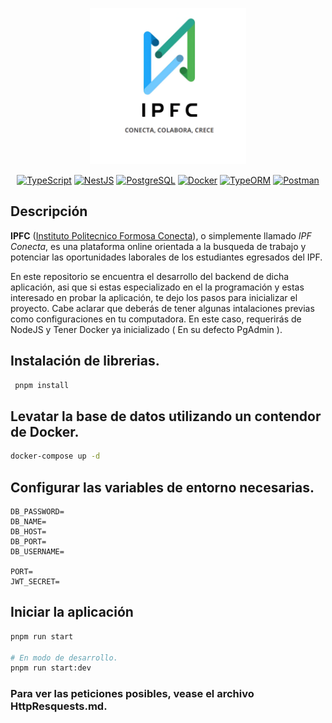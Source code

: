 <p align="center">
  <a href="/"><img src='./logo.jpg' width="250" alt="IPFC" /></a>
</p>

<p align="center" >
<a href="https://www.typescriptlang.org/" target="_blank"><img alt="TypeScript" src="https://img.shields.io/badge/TypeScript-007ACC.svg?logo=typescript&logoColor=white"></a>
<a href="https://nestjs.com/" target="_blank"><img alt="NestJS" src="https://img.shields.io/badge/NestJS-E0234E.svg?logo=nestjs&logoColor=white"></a>
<a href="https://www.postgresql.org/" target="_blank"><img alt="PostgreSQL" src="https://img.shields.io/badge/PostgreSQL-336791.svg?logo=postgresql&logoColor=white"></a>
<a href="https://www.docker.com/" target="_blank"><img alt="Docker" src="https://img.shields.io/badge/Docker-2496ED.svg?logo=docker&logoColor=white"></a>
<a href="https://typeorm.io/" target="_blank"><img alt="TypeORM" src="https://img.shields.io/badge/TypeORM-262627.svg?logo=typeorm&logoColor=white"></a>
<a href="https://www.postman.com/" target="_blank"><img alt="Postman" src="https://img.shields.io/badge/Postman-FF6C37.svg?logo=postman&logoColor=white"></a>
</p>

## Descripción

**IPFC** ([Instituto Politecnico Formosa Conecta](https://www.ipf.edu.ar/)), o simplemente llamado _IPF Conecta_, es una plataforma online orientada a la busqueda de trabajo y potenciar las oportunidades laborales de los estudiantes egresados del IPF.

En este repositorio se encuentra el desarrollo del backend de dicha aplicación, asi que si estas especializado en el la programación y estas interesado en probar la aplicación, te dejo los pasos para inicializar el proyecto. Cabe aclarar que deberás de tener algunas intalaciones previas como configuraciones en tu computadora. En este caso, requerirás de NodeJS y Tener Docker ya inicializado ( En su defecto PgAdmin ).

## Instalación de librerias.

```bash
 pnpm install
```

## Levatar la base de datos utilizando un contendor de Docker.

```bash
docker-compose up -d
```

## Configurar las variables de entorno necesarias.

```
DB_PASSWORD=
DB_NAME=
DB_HOST=
DB_PORT=
DB_USERNAME=

PORT=
JWT_SECRET=
```

## Iniciar la aplicación

```bash
pnpm run start

# En modo de desarrollo.
pnpm run start:dev
```

### Para ver las peticiones posibles, vease el archivo **HttpResquests.md**.
